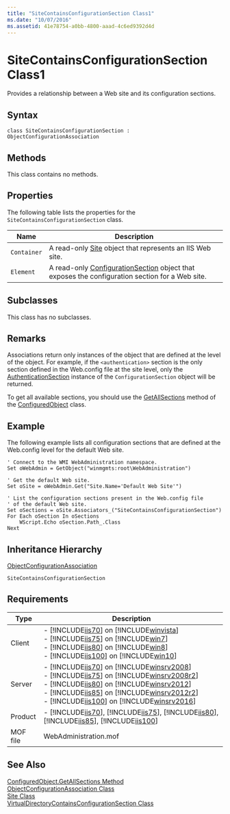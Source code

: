 ```yaml
---
title: "SiteContainsConfigurationSection Class1"
ms.date: "10/07/2016"
ms.assetid: 41e78754-a0bb-4800-aaad-4c6ed9392d4d
---
```

# SiteContainsConfigurationSection Class1
Provides a relationship between a Web site and its configuration sections.  
  
## Syntax  
  
```vbs  
class SiteContainsConfigurationSection : ObjectConfigurationAssociation  
```  
  
## Methods  
 This class contains no methods.  
  
## Properties  
 The following table lists the properties for the `SiteContainsConfigurationSection` class.  
  
|Name|Description|  
|----------|-----------------|  
|`Container`|A read-only [Site](../wmi-provider/site-class.md) object that represents an IIS Web site.|  
|`Element`|A read-only [ConfigurationSection](../wmi-provider/configurationsection-class.md) object that exposes the configuration section for a Web site.|  
  
## Subclasses  
 This class has no subclasses.  
  
## Remarks  
 Associations return only instances of the object that are defined at the level of the object. For example, if the `<authentication>` section is the only section defined in the Web.config file at the site level, only the [AuthenticationSection](../wmi-provider/authenticationsection-class.md) instance of the `ConfigurationSection` object will be returned.  
  
 To get all available sections, you should use the [GetAllSections](../wmi-provider/configuredobject-getallsections-method.md) method of the [ConfiguredObject](../wmi-provider/configuredobject-class.md) class.  
  
## Example  
 The following example lists all configuration sections that are defined at the Web.config level for the default Web site.  
  
```  
' Connect to the WMI WebAdministration namespace.  
Set oWebAdmin = GetObject("winmgmts:root\WebAdministration")  
  
' Get the default Web site.  
Set oSite = oWebAdmin.Get("Site.Name='Default Web Site'")  
  
' List the configuration sections present in the Web.config file  
' of the default Web site.  
Set oSections = oSite.Associators_("SiteContainsConfigurationSection")  
For Each oSection In oSections  
    WScript.Echo oSection.Path_.Class  
Next  
```  
  
## Inheritance Hierarchy  
 [ObjectConfigurationAssociation](../wmi-provider/objectconfigurationassociation-class.md)  
  
 `SiteContainsConfigurationSection`  
  
## Requirements  
  
|Type|Description|  
|----------|-----------------|  
|Client|-   [!INCLUDE[iis70](../wmi-provider/includes/iis70-md.md)] on [!INCLUDE[winvista](../wmi-provider/includes/winvista-md.md)]<br />-   [!INCLUDE[iis75](../wmi-provider/includes/iis75-md.md)] on [!INCLUDE[win7](../wmi-provider/includes/win7-md.md)]<br />-   [!INCLUDE[iis80](../wmi-provider/includes/iis80-md.md)] on [!INCLUDE[win8](../wmi-provider/includes/win8-md.md)]<br />-   [!INCLUDE[iis100](../wmi-provider/includes/iis100-md.md)] on [!INCLUDE[win10](../wmi-provider/includes/win10-md.md)]|  
|Server|-   [!INCLUDE[iis70](../wmi-provider/includes/iis70-md.md)] on [!INCLUDE[winsrv2008](../wmi-provider/includes/winsrv2008-md.md)]<br />-   [!INCLUDE[iis75](../wmi-provider/includes/iis75-md.md)] on [!INCLUDE[winsrv2008r2](../wmi-provider/includes/winsrv2008r2-md.md)]<br />-   [!INCLUDE[iis80](../wmi-provider/includes/iis80-md.md)] on [!INCLUDE[winsrv2012](../wmi-provider/includes/winsrv2012-md.md)]<br />-   [!INCLUDE[iis85](../wmi-provider/includes/iis85-md.md)] on [!INCLUDE[winsrv2012r2](../wmi-provider/includes/winsrv2012r2-md.md)]<br />-   [!INCLUDE[iis100](../wmi-provider/includes/iis100-md.md)] on [!INCLUDE[winsrv2016](../wmi-provider/includes/winsrv2016-md.md)]|  
|Product|-   [!INCLUDE[iis70](../wmi-provider/includes/iis70-md.md)], [!INCLUDE[iis75](../wmi-provider/includes/iis75-md.md)], [!INCLUDE[iis80](../wmi-provider/includes/iis80-md.md)], [!INCLUDE[iis85](../wmi-provider/includes/iis85-md.md)], [!INCLUDE[iis100](../wmi-provider/includes/iis100-md.md)]|  
|MOF file|WebAdministration.mof|  
  
## See Also  
 [ConfiguredObject.GetAllSections Method](../wmi-provider/configuredobject-getallsections-method.md)   
 [ObjectConfigurationAssociation Class](../wmi-provider/objectconfigurationassociation-class.md)   
 [Site Class](../wmi-provider/site-class.md)   
 [VirtualDirectoryContainsConfigurationSection Class](../wmi-provider/virtualdirectorycontainsconfigurationsection-class.md)
